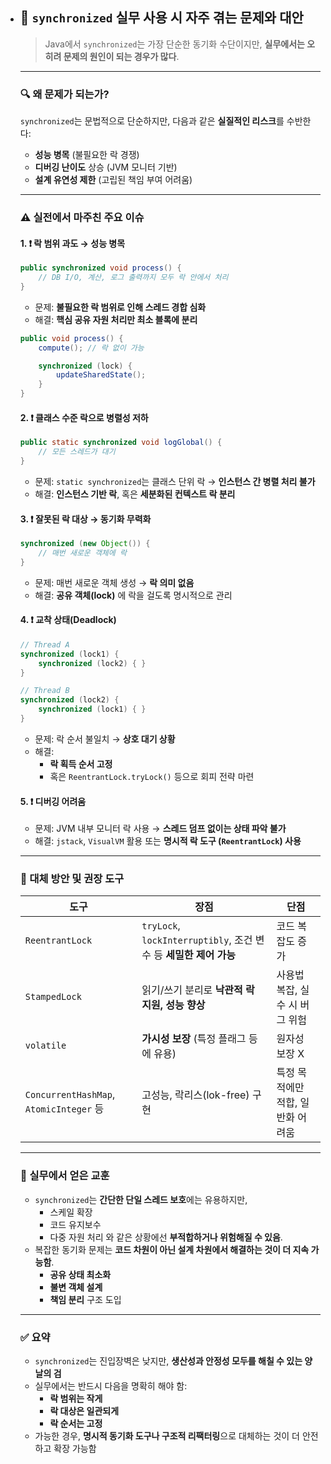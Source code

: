 - ## 🔐 `synchronized` 실무 사용 시 자주 겪는 문제와 대안

  > Java에서 `synchronized`는 가장 단순한 동기화 수단이지만, **실무에서는 오히려 문제의 원인이 되는 경우가 많다**.

  ------

  ### 🔍 왜 문제가 되는가?

  `synchronized`는 문법적으로 단순하지만, 다음과 같은 **실질적인 리스크**를 수반한다:

  - **성능 병목** (불필요한 락 경쟁)
  - **디버깅 난이도** 상승 (JVM 모니터 기반)
  - **설계 유연성 제한** (고립된 책임 부여 어려움)

  ------

  ### ⚠️ 실전에서 마주친 주요 이슈

  #### 1. ❗ 락 범위 과도 → 성능 병목

  ```java
  public synchronized void process() {
      // DB I/O, 계산, 로그 출력까지 모두 락 안에서 처리
  }
  ```

  - 문제: **불필요한 락 범위로 인해 스레드 경합 심화**
  - 해결: **핵심 공유 자원 처리만 최소 블록에 분리**

  ```java
  public void process() {
      compute(); // 락 없이 가능
  
      synchronized (lock) {
          updateSharedState();
      }
  }
  ```

  #### 2. ❗ 클래스 수준 락으로 병렬성 저하

  ```java
  public static synchronized void logGlobal() {
      // 모든 스레드가 대기
  }
  ```

  - 문제: `static synchronized`는 클래스 단위 락 → **인스턴스 간 병렬 처리 불가**
  - 해결: **인스턴스 기반 락**, 혹은 **세분화된 컨텍스트 락 분리**

  #### 3. ❗ 잘못된 락 대상 → 동기화 무력화

  ```java
  synchronized (new Object()) {
      // 매번 새로운 객체에 락
  }
  ```

  - 문제: 매번 새로운 객체 생성 → **락 의미 없음**
  - 해결: **공유 객체(lock)** 에 락을 걸도록 명시적으로 관리

  #### 4. ❗ 교착 상태(Deadlock)

  ```java
  // Thread A
  synchronized (lock1) {
      synchronized (lock2) { }
  }
  
  // Thread B
  synchronized (lock2) {
      synchronized (lock1) { }
  }
  ```

  - 문제: 락 순서 불일치 → **상호 대기 상황**
  - 해결:
    - **락 획득 순서 고정**
    - 혹은 `ReentrantLock.tryLock()` 등으로 회피 전략 마련

  #### 5. ❗ 디버깅 어려움

  - 문제: JVM 내부 모니터 락 사용 → **스레드 덤프 없이는 상태 파악 불가**
  - 해결: `jstack`, `VisualVM` 활용 또는 **명시적 락 도구 (`ReentrantLock`) 사용**

  ------

  ### 🔁 대체 방안 및 권장 도구

  | 도구                                    | 장점                                                         | 단점                              |
  | --------------------------------------- | ------------------------------------------------------------ | --------------------------------- |
  | `ReentrantLock`                         | `tryLock`, `lockInterruptibly`, 조건 변수 등 **세밀한 제어 가능** | 코드 복잡도 증가                  |
  | `StampedLock`                           | 읽기/쓰기 분리로 **낙관적 락 지원, 성능 향상**               | 사용법 복잡, 실수 시 버그 위험    |
  | `volatile`                              | **가시성 보장** (특정 플래그 등에 유용)                      | 원자성 보장 X                     |
  | `ConcurrentHashMap`, `AtomicInteger` 등 | 고성능, 락리스(lok-free) 구현                                | 특정 목적에만 적합, 일반화 어려움 |

  

  ------

  ### 💬 실무에서 얻은 교훈

  - `synchronized`는 **간단한 단일 스레드 보호**에는 유용하지만,
    - 스케일 확장
    - 코드 유지보수
    - 다중 자원 처리 와 같은 상황에선 **부적합하거나 위험해질 수 있음**.
  - 복잡한 동기화 문제는 **코드 차원이 아닌 설계 차원에서 해결하는 것이 더 지속 가능함**.
    - **공유 상태 최소화**
    - **불변 객체 설계**
    - **책임 분리** 구조 도입

  ------

  ### ✅ 요약

  - `synchronized`는 진입장벽은 낮지만, **생산성과 안정성 모두를 해칠 수 있는 양날의 검**
  - 실무에서는 반드시 다음을 명확히 해야 함:
    - **락 범위는 작게**
    - **락 대상은 일관되게**
    - **락 순서는 고정**
  - 가능한 경우, **명시적 동기화 도구나 구조적 리팩터링**으로 대체하는 것이 더 안전하고 확장 가능함